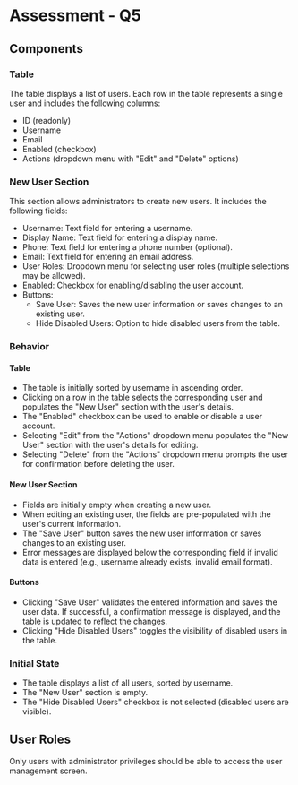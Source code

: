 # Assessment - Q5

## Components

### Table
The table displays a list of users. Each row in the table represents a single user and includes the following columns:
- ID (readonly)
- Username
- Email
- Enabled (checkbox)
- Actions (dropdown menu with "Edit" and "Delete" options)

### New User Section
This section allows administrators to create new users. It includes the following fields:
- Username: Text field for entering a username.
- Display Name: Text field for entering a display name.
- Phone: Text field for entering a phone number (optional).
- Email: Text field for entering an email address.
- User Roles: Dropdown menu for selecting user roles (multiple selections may be allowed).
- Enabled: Checkbox for enabling/disabling the user account.
- Buttons:
  - Save User: Saves the new user information or saves changes to an existing user.
  - Hide Disabled Users: Option to hide disabled users from the table.

### Behavior

#### Table
- The table is initially sorted by username in ascending order.
- Clicking on a row in the table selects the corresponding user and populates the "New User" section with the user's details.
- The "Enabled" checkbox can be used to enable or disable a user account.
- Selecting "Edit" from the "Actions" dropdown menu populates the "New User" section with the user's details for editing.
- Selecting "Delete" from the "Actions" dropdown menu prompts the user for confirmation before deleting the user.

#### New User Section
- Fields are initially empty when creating a new user.
- When editing an existing user, the fields are pre-populated with the user's current information.
- The "Save User" button saves the new user information or saves changes to an existing user.
- Error messages are displayed below the corresponding field if invalid data is entered (e.g., username already exists, invalid email format).

#### Buttons
- Clicking "Save User" validates the entered information and saves the user data. If successful, a confirmation message is displayed, and the table is updated to reflect the changes.
- Clicking "Hide Disabled Users" toggles the visibility of disabled users in the table.

### Initial State

- The table displays a list of all users, sorted by username.
- The "New User" section is empty.
- The "Hide Disabled Users" checkbox is not selected (disabled users are visible).

## User Roles

Only users with administrator privileges should be able to access the user management screen.
